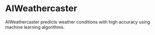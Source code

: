 # AIWeathercaster
AIWeathercaster predicts weather conditions with high accuracy using machine learning algorithms.
